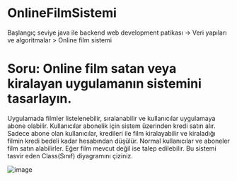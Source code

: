 # OnlineFilmSistemi
Başlangıç seviye java ile backend web development patikası -> Veri yapıları ve algoritmalar > Online film sistemi

# Soru: Online film satan veya kiralayan uygulamanın sistemini tasarlayın.

Uygulamada filmler listelenebilir, sıralanabilir ve kullanıcılar uygulamaya abone olabilir.
Kullanıcılar abonelik için sistem üzerinden kredi satın alır.
Sadece abone olan kullanıcılar, kredileri ile film kiralayabilir ve kiraladığı filmin kredi bedeli kadar hesabından düşülür.
Normal kullanıcılar ve aboneler film satın alabilirler.
Eğer film mevcut değil ise talep edilebilir.
Bu sistemi tasvir eden Class(Sınıf) diyagramını çiziniz.


![image](https://user-images.githubusercontent.com/102998968/161645335-0fc4c749-4381-4227-ae8c-ba2f540f18a5.png)
